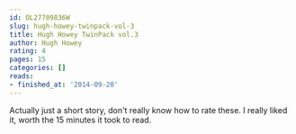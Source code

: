```yaml
---
id: OL27709836W
slug: hugh-howey-twinpack-vol-3
title: Hugh Howey TwinPack vol.3
author: Hugh Howey
rating: 4
pages: 15
categories: []
reads:
- finished_at: '2014-09-20'
---
```

Actually just a short story, don't really know how to rate these. I really liked it, worth the 15 minutes it took to read.
